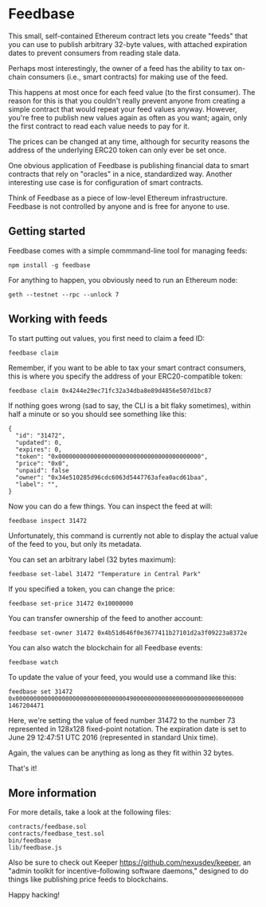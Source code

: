 Feedbase
========

This small, self-contained Ethereum contract lets you create "feeds"
that you can use to publish arbitrary 32-byte values, with attached
expiration dates to prevent consumers from reading stale data.

Perhaps most interestingly, the owner of a feed has the ability to tax
on-chain consumers (i.e., smart contracts) for making use of the feed.

This happens at most once for each feed value (to the first consumer).
The reason for this is that you couldn't really prevent anyone from
creating a simple contract that would repeat your feed values anyway.
However, you're free to publish new values again as often as you want;
again, only the first contract to read each value needs to pay for it.

The prices can be changed at any time, although for security reasons
the address of the underlying ERC20 token can only ever be set once.

One obvious application of Feedbase is publishing financial data to
smart contracts that rely on "oracles" in a nice, standardized way.
Another interesting use case is for configuration of smart contracts.

Think of Feedbase as a piece of low-level Ethereum infrastructure.
Feedbase is not controlled by anyone and is free for anyone to use.


Getting started
---------------

Feedbase comes with a simple commmand-line tool for managing feeds:

    npm install -g feedbase

For anything to happen, you obviously need to run an Ethereum node:

    geth --testnet --rpc --unlock 7


Working with feeds
------------------

To start putting out values, you first need to claim a feed ID:

    feedbase claim

Remember, if you want to be able to tax your smart contract consumers,
this is where you specify the address of your ERC20-compatible token:

    feedbase claim 0x4244e29ec71fc32a34dba8e89d4856e507d1bc87

If nothing goes wrong (sad to say, the CLI is a bit flaky sometimes),
within half a minute or so you should see something like this:

    {
      "id": "31472",
      "updated": 0,
      "expires": 0,
      "token": "0x0000000000000000000000000000000000000000",
      "price": "0x0",
      "unpaid": false
      "owner": "0x34e510285d96cdc6063d5447763afea0acd61baa",
      "label": "",
    }

Now you can do a few things.  You can inspect the feed at will:

    feedbase inspect 31472

Unfortunately, this command is currently not able to display the
actual value of the feed to you, but only its metadata.

You can set an arbitrary label (32 bytes maximum):

    feedbase set-label 31472 "Temperature in Central Park"

If you specified a token, you can change the price:

    feedbase set-price 31472 0x10000000

You can transfer ownership of the feed to another account:

    feedbase set-owner 31472 0x4b51d646f0e3677411b27101d2a3f09223a8372e

You can also watch the blockchain for all Feedbase events:

    feedbase watch

To update the value of your feed, you would use a command like this:

    feedbase set 31472 0x0000000000000000000000000000000490000000000000000000000000000000 1467204471

Here, we're setting the value of feed number 31472 to the number 73
represented in 128x128 fixed-point notation.  The expiration date is
set to June 29 12:47:51 UTC 2016 (represented in standard Unix time).

Again, the values can be anything as long as they fit within 32 bytes.

That's it!


More information
----------------

For more details, take a look at the following files:

    contracts/feedbase.sol
    contracts/feedbase_test.sol
    bin/feedbase
    lib/feedbase.js

Also be sure to check out Keeper <https://github.com/nexusdev/keeper>,
an "admin toolkit for incentive-following software daemons," designed
to do things like publishing price feeds to blockchains.

Happy hacking!
